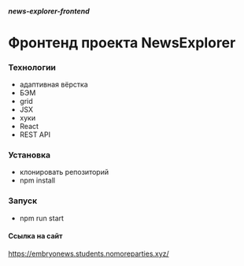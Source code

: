 ##### news-explorer-frontend

# Фронтенд проекта NewsExplorer

### Технологии
- адаптивная вёрстка
- БЭМ
- grid
- JSX
- хуки
- React
- REST API

### Установка
- клонировать репозиторий
- npm install

### Запуск
- npm run start

#### Cсылка на сайт
https://embryonews.students.nomoreparties.xyz/

